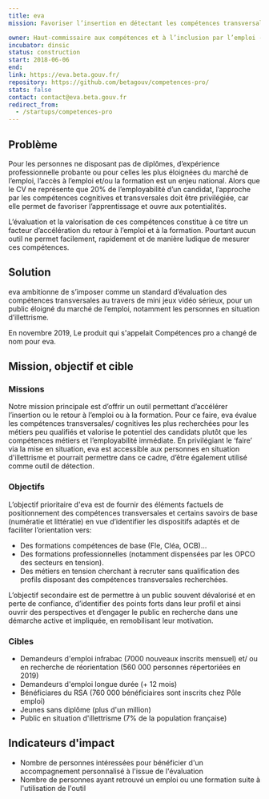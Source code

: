 ```yaml
---
title: eva
mission: Favoriser l’insertion en détectant les compétences transversales et valorisant les potentiels à travers un outil de mise en situation numérique

owner: Haut-commissaire aux compétences et à l’inclusion par l’emploi - DGEFP
incubator: dinsic
status: construction
start: 2018-06-06
end:
link: https://eva.beta.gouv.fr/
repository: https://github.com/betagouv/competences-pro/
stats: false
contact: contact@eva.beta.gouv.fr
redirect_from:
  - /startups/competences-pro
---
```


## Problème

Pour les personnes ne disposant pas de diplômes, d’expérience professionnelle
probante ou pour celles les plus éloignées du marché de l’emploi, l’accès à
l’emploi et/ou la formation est un enjeu national. Alors que le CV ne
représente que 20% de l’employabilité d’un candidat, l’approche par les
compétences cognitives et transversales doit être privilégiée, car elle permet
de favoriser l’apprentissage et ouvre aux potentialités.

L’évaluation et la valorisation de ces compétences constitue à ce titre un
facteur d’accélération du retour à l’emploi et à la formation. Pourtant aucun
outil ne permet facilement, rapidement et de manière ludique de mesurer ces
compétences.


## Solution

eva ambitionne de s’imposer comme un standard d’évaluation des compétences
transversales au travers de mini jeux vidéo sérieux, pour un public éloigné du
marché de l’emploi, notamment les personnes en situation d’illettrisme.

En novembre 2019, Le produit qui s'appelait Compétences pro a changé de nom pour eva.

## Mission, objectif et cible

### Missions

Notre mission principale est d’offrir un outil permettant d’accélérer
l’insertion ou le retour à l’emploi ou à la formation. Pour ce faire, eva
évalue les compétences transversales/ cognitives les plus recherchées pour les
métiers peu qualifiés et valorise le potentiel des candidats plutôt que les
compétences métiers et l’employabilité immédiate. En privilégiant le ‘faire’
via la mise en situation, eva est accessible aux personnes en situation
d'illettrisme et pourrait permettre dans ce cadre, d’être également utilisé
comme outil de détection.

### Objectifs

L’objectif prioritaire d'eva est de fournir des éléments factuels
de positionnement des compétences transversales et certains savoirs de base
(numératie et littératie) en vue d’identifier les dispositifs adaptés et de
faciliter l’orientation vers:

- Des formations compétences de base (Fle, Cléa, OCB)...
- Des formations professionnelles (notamment dispensées par les OPCO des secteurs en tension).
- Des métiers en tension cherchant à recruter sans qualification des profils disposant des compétences transversales recherchées.

L’objectif secondaire est de permettre à un public souvent dévalorisé et en
perte de confiance, d’identifier des points forts dans leur profil et ainsi
ouvrir des perspectives et d’engager le public en recherche dans une démarche
active et impliquée, en remobilisant leur motivation.

### Cibles

- Demandeurs d'emploi infrabac (7000 nouveaux inscrits mensuel) et/ ou en recherche de réorientation (560 000 personnes répertoriées en 2019)
- Demandeurs d'emploi longue durée (+ 12 mois)
- Bénéficiares du RSA (760 000 bénéficiaires sont inscrits chez Pôle emploi)
- Jeunes sans diplôme (plus d'un million)
- Public en situation d'illettrisme (7% de la population française)


## Indicateurs d'impact

- Nombre de personnes intéressées pour bénéficier d'un accompagnement personnalisé à l'issue de l'évaluation
- Nombre de personnes ayant retrouvé un emploi ou une formation suite à l'utilisation de l'outil
